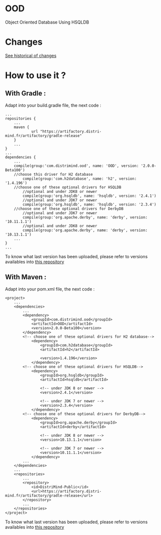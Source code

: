 # OOD
Object Oriented Database Using HSQLDB

# Changes

[See historical of changes](./versions.md)

# How to use it ?
## With Gradle :

Adapt into your build.gradle file, the next code :

	...
	repositories {
		...
		maven {
	       		url "https://artifactory.distri-mind.fr/artifactory/gradle-release"
	   	}
		...
	}
	...
	dependencies {
		...
		compile(group:'com.distrimind.ood', name: 'OOD', version: '2.0.0-Beta100')
		//choose this driver for H2 database
			compile(group:'com.h2database', name: 'h2', version: '1.4.196')
		//choose one of these optional drivers for HSQLDB
			//optional and under JDK8 or newer
			compile(group:'org.hsqldb', name: 'hsqldb', version: '2.4.1')
			//optional and under JDK7 or newer
			compile(group:'org.hsqldb', name: 'hsqldb', version: '2.3.4')
		//choose one of these optional drivers for DerbyDB
			//optional and under JDK7 or newer
			compile(group:'org.apache.derby', name: 'derby', version: '10.11.1.1')
			//optional and under JDK8 or newer
			compile(group:'org.apache.derby', name: 'derby', version: '10.13.1.1')
		...
	}
	...


To know what last version has been uploaded, please refer to versions availables into [this repository](https://artifactory.distri-mind.fr/artifactory/DistriMind-Public/com/distrimind/ood/OOD/)
## With Maven :
Adapt into your pom.xml file, the next code :

	<project>
		...
		<dependencies>
			...
			<dependency>
				<groupId>com.distrimind.ood</groupId>
				<artifactId>OOD</artifactId>
				<version>2.0.0-Beta100</version>
			</dependency>
			<!-- choose one of these optional drivers for H2 database-->
				<dependency>
					<groupId>com.h2database</groupId>
					<artifactId>h2</artifactId>

					<version>1.4.196</version>
				</dependency>
			<!-- choose one of these optional drivers for HSQLDB-->
				<dependency>
					<groupId>org.hsqldb</groupId>
					<artifactId>hsqldb</artifactId>

					<!-- under JDK 8 or newer -->
					<version>2.4.1</version>

					<!-- under JDK 7 or newer -->
					<version>2.3.4</version>
				</dependency>
			<!-- choose one of these optional drivers for DerbyDB-->
				<dependency>
					<groupId>org.apache.derby</groupId>
					<artifactId>derby</artifactId>

					<!-- under JDK 8 or newer -->
					<version>10.13.1.1</version>

					<!-- under JDK 7 or newer -->
					<version>10.11.1.1</version>
				</dependency>
			...
		</dependencies>
		...
		<repositories>
			...
			<repository>
				<id>DistriMind-Public</id>
				<url>https://artifactory.distri-mind.fr/artifactory/gradle-release</url>
			</repository>
			...
		</repositories>
	</project>

To know what last version has been uploaded, please refer to versions availables into [this repository](https://artifactory.distri-mind.fr/artifactory/DistriMind-Public/com/distrimind/ood/OOD/)
